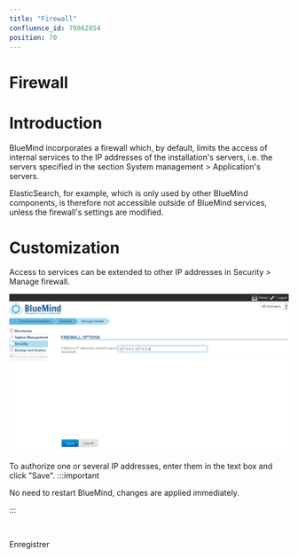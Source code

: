 ```yaml
---
title: "Firewall"
confluence_id: 79862854
position: 70
---
```

# Firewall


# Introduction

BlueMind incorporates a firewall which, by default, limits the access of internal services to the IP addresses of the installation's servers, i.e. the servers specified in the section System management > Application's servers.

ElasticSearch, for example, which is only used by other BlueMind components, is therefore not accessible outside of BlueMind services, unless the firewall's settings are modified. 


# Customization

Access to services can be extended to other IP addresses in Security > Manage firewall.

![](../../../attachments/79862854/79862855.png)

To authorize one or several IP addresses, enter them in the text box and click "Save".
:::important

No need to restart BlueMind, changes are applied immediately.

:::


 

Enregistrer

